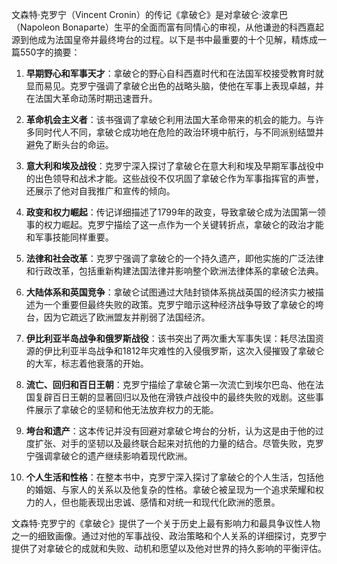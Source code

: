 文森特·克罗宁（Vincent Cronin）的传记《拿破仑》是对拿破仑·波拿巴（Napoleon Bonaparte）生平的全面而富有同情心的审视，从他谦逊的科西嘉起源到他成为法国皇帝并最终垮台的过程。以下是书中最重要的十个见解，精炼成一篇550字的摘要：

1. **早期野心和军事天才**：拿破仑的野心自科西嘉时代和在法国军校接受教育时就显而易见。克罗宁强调了拿破仑出色的战略头脑，使他在军事上表现卓越，并在法国大革命动荡时期迅速晋升。

2. **革命机会主义者**：该书强调了拿破仑利用法国大革命带来的机会的能力。与许多同时代人不同，拿破仑成功地在危险的政治环境中航行，与不同派别结盟并避免了断头台的命运。

3. **意大利和埃及战役**：克罗宁深入探讨了拿破仑在意大利和埃及早期军事战役中的出色领导和战术才能。这些战役不仅巩固了拿破仑作为军事指挥官的声誉，还展示了他对自我推广和宣传的倾向。

4. **政变和权力崛起**：传记详细描述了1799年的政变，导致拿破仑成为法国第一领事的权力崛起。克罗宁描绘了这一点作为一个关键转折点，拿破仑的政治才能和军事技能同样重要。

5. **法律和社会改革**：克罗宁强调了拿破仑的一个持久遗产，即他实施的广泛法律和行政改革，包括重新构建法国法律并影响整个欧洲法律体系的拿破仑法典。

6. **大陆体系和英国竞争**：拿破仑试图通过大陆封锁体系挑战英国的经济实力被描述为一个重要但最终失败的政策。克罗宁暗示这种经济战争导致了拿破仑的垮台，因为它疏远了欧洲盟友并削弱了法国经济。

7. **伊比利亚半岛战争和俄罗斯战役**：该书突出了两次重大军事失误：耗尽法国资源的伊比利亚半岛战争和1812年灾难性的入侵俄罗斯，这次入侵摧毁了拿破仑的大军，标志着他衰落的开始。

8. **流亡、回归和百日王朝**：克罗宁描绘了拿破仑第一次流亡到埃尔巴岛、他在法国复辟百日王朝的显著回归以及他在滑铁卢战役中的最终失败的戏剧。这些事件展示了拿破仑的坚韧和他无法放弃权力的无能。

9. **垮台和遗产**：这本传记并没有回避对拿破仑垮台的分析，认为这是由于他的过度扩张、对手的坚韧以及最终联合起来对抗他的力量的结合。尽管失败，克罗宁强调拿破仑的遗产继续影响着现代欧洲。

10. **个人生活和性格**：在整本书中，克罗宁深入探讨了拿破仑的个人生活，包括他的婚姻、与家人的关系以及他复杂的性格。拿破仑被呈现为一个追求荣耀和权力的人，但也能表现出忠诚、感情和对统一和现代化欧洲的愿景。

文森特·克罗宁的《拿破仑》提供了一个关于历史上最有影响力和最具争议性人物之一的细致画像。通过对他的军事战役、政治策略和个人关系的详细探讨，克罗宁提供了对拿破仑的成就和失败、动机和愿望以及他对世界的持久影响的平衡评估。